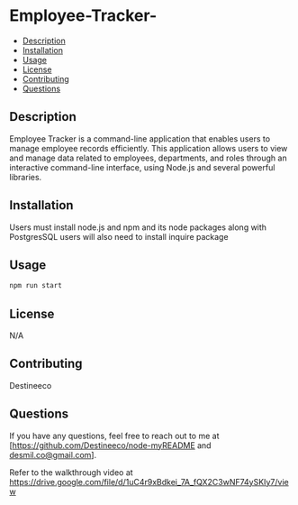 # Employee-Tracker-

- [Description](#description)
- [Installation](#installation)
- [Usage](#usage)
- [License](#license)
- [Contributing](#contributing)
- [Questions](#questions)


## Description
Employee Tracker is a command-line application that enables users to manage employee records efficiently. This application allows users to view and manage data related to employees, departments, and roles through an interactive command-line interface, using Node.js and several powerful libraries.

## Installation
Users must install node.js and npm and its node packages along with PostgresSQL
users will also need to install inquire package 
  
## Usage
```bash
npm run start
``` 
## License
N/A
  
## Contributing
Destineeco

## Questions
If you have any questions, feel free to reach out to me at [https://github.com/Destineeco/node-myREADME and desmil.co@gmail.com].

Refer to the walkthrough video at https://drive.google.com/file/d/1uC4r9xBdkei_7A_fQX2C3wNF74ySKIy7/view
